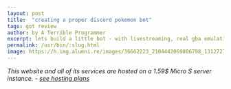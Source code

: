 ```yaml
---
layout: post
title:  "creating a proper discord pokemon bot"
tags: got review
author: by A Terrible Programmer
excerpt: lets build a little bot - with livestreaming, real gba emulatior and rom
permalink: /usr/bin/:slug.html
image: https://h.img.alumni.re/images/36662223_2104442069806798_1312727161697730560_n_17.jpg
---
```

<centered>*This website and all of its services are hosted on a 1.59$ Micro S server instance. - <a href="/hosting" alt="Learn More">see hosting plans</a>*</centered>
